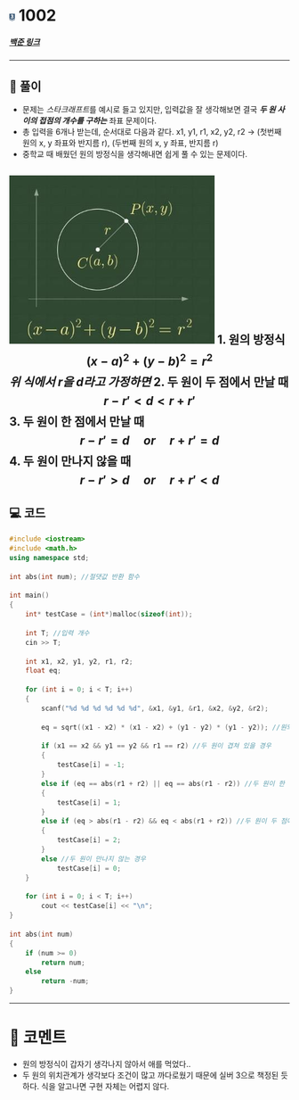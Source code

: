 # <img src="https://github.com/neoskyclad/BaekJoon_Solve/blob/main/image/tier/s3.png?raw=true" width = "2%" height = "2%"> 1002
##### [백준 링크](https://www.acmicpc.net/problem/1002)
---
## 📝 풀이
- 문제는 *스타크래프트*를 예시로 들고 있지만, 입력값을 잘 생각해보면 결국 ***두 원 사이의 접점의 개수를 구하는*** 좌표 문제이다.
- 총 입력을 6개나 받는데, 순서대로 다음과 같다.
	x1, y1, r1, x2, y2, r2 -> (첫번째 원의 x, y 좌표와 반지름 r), (두번째 원의 x, y 좌표, 반지름 r)
- 중학교 때 배웠던 원의 방정식을 생각해내면 쉽게 풀 수 있는 문제이다.

![equation](equation.jpg)
	1. 원의 방정식 $$(x - a)^2 + (y - b)^2 = r^2$$
		*위 식에서 r을 d라고 가정하면*
	2. 두 원이 두 점에서 만날 때 $$r - r' < d < r + r'$$
	3. 두 원이 한 점에서 만날 때 $$r - r' = d\quad or\quad r + r' = d$$
	4. 두 원이 만나지 않을 때 $$r - r' > d \quad or \quad r + r' < d$$
---
## 💻 코드
```C++
#include <iostream>
#include <math.h>
using namespace std;

int abs(int num); //절댓값 반환 함수

int main()
{
	int* testCase = (int*)malloc(sizeof(int));

	int T; //입력 개수
	cin >> T;

	int x1, x2, y1, y2, r1, r2;
	float eq;

	for (int i = 0; i < T; i++)
	{
		scanf("%d %d %d %d %d %d", &x1, &y1, &r1, &x2, &y2, &r2);
		
		eq = sqrt((x1 - x2) * (x1 - x2) + (y1 - y2) * (y1 - y2)); //원의 방정식

		if (x1 == x2 && y1 == y2 && r1 == r2) //두 원이 겹쳐 있을 경우
		{
			testCase[i] = -1;
		}
		else if (eq == abs(r1 + r2) || eq == abs(r1 - r2)) //두 원이 한 점에서 만날 경우
		{
			testCase[i] = 1;
		}
		else if (eq > abs(r1 - r2) && eq < abs(r1 + r2)) //두 원이 두 점에서 만날 경우
		{
			testCase[i] = 2;
		}
		else //두 원이 만나지 않는 경우
			testCase[i] = 0;
	}

	for (int i = 0; i < T; i++)
		cout << testCase[i] << "\n";
}

int abs(int num)
{
	if (num >= 0)
		return num;
	else
		return -num;
}
```
---
# 💬 코멘트
- 원의 방정식이 갑자기 생각나지 않아서 애를 먹었다..
- 두 원의 위치관계가 생각보다 조건이 많고 까다로웠기 때문에 실버 3으로 책정된 듯 하다. 식을 알고나면 구현 자체는 어렵지 않다.
